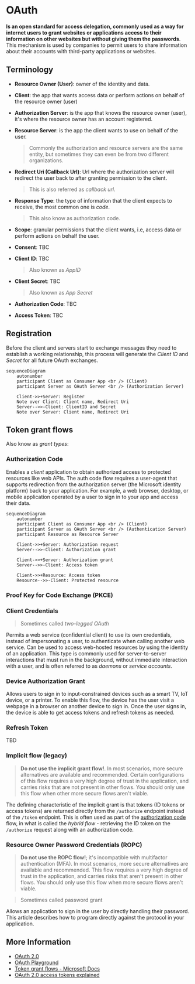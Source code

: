 # OAuth

**Is an open standard for access delegation, commonly used as a way for internet users to grant websites or applications access to their information on other websites but without giving them the passwords**. This mechanism is used by companies to permit users to share information about their accounts with third-party applications or websites.

## Terminology

- **Resource Owner (User)**: owner of the identity and data.

- **Client**: the app that wants access data or perform actions on behalf of the resource owner (user)

- **Authorization Server**: is the app that knows the resource owner (user), it's where the resource owner has an account registered.

- **Resource Server**: is the app the client wants to use on behalf of the user.

  > Commonly the authorization and resource servers are the same entity, but sometimes they can even be from two different organizations.

- **Redirect Uri (Callback Url)**: Url where the authorization server will redirect the user back to after granting permission to the client.

  > This is also referred as _callback url_.

- **Response Type**: the type of information that the client expects to receive, the most common one is _code_.

  > This also know as authorization code.

- **Scope**: granular permissions that the client wants, i.e, access data or perform actions on behalf the user.

- **Consent**: TBC

- **Client ID**: TBC

  > Also known as _AppID_

- **Client Secret**: TBC

  > Also known as _App Secret_

- **Authorization Code**: TBC

- **Access Token**: TBC

## Registration

Before the client and servers start to exchange messages they need to establish a working relationship, this process will generate the _Client ID_ and _Secret_ for all future OAuth exchanges.

```mermaid
sequenceDiagram
    autonumber
    participant Client as Consumer App <br /> (Client)
    participant Server as OAuth Server <br /> (Authorization Server)

    Client->>+Server: Register
    Note over Client: Client name, Redirect Uri
    Server-->>-Client: ClientID and Secret
    Note over Server: Client name, Redirect Uri
```

## Token grant flows

Also know as _grant types_:

### Authorization Code

Enables a _client_ application to obtain authorized access to protected resources like web APIs. The auth code flow requires a user-agent that supports redirection from the authorization server (the Microsoft identity platform) back to your application. For example, a web browser, desktop, or mobile application operated by a user to sign in to your app and access their data.

```mermaid
sequenceDiagram
    autonumber
    participant Client as Consumer App <br /> (Client)
    participant Server as OAuth Server <br /> (Authentication Server)
    participant Resource as Resource Server

    Client->>+Server: Authorization request
    Server-->>-Client: Authorization grant

    Client->>+Server: Authorization grant
    Server-->>-Client: Access token

    Client->>+Resource: Access token
    Resource-->>-Client: Protected resource
```

### Proof Key for Code Exchange (PKCE)

### Client Credentials

> Sometimes called _two-legged OAuth_

Permits a web service (confidential client) to use its own credentials, instead of impersonating a user, to authenticate when calling another web service. Can be used to access web-hosted resources by using the identity of an application. This type is commonly used for server-to-server interactions that must run in the background, without immediate interaction with a user, and is often referred to as _daemons_ or _service accounts_.

### Device Authorization Grant

Allows users to sign in to input-constrained devices such as a smart TV, IoT device, or a printer. To enable this flow, the device has the user visit a webpage in a browser on another device to sign in. Once the user signs in, the device is able to get access tokens and refresh tokens as needed.

### Refresh Token

TBD

### Implicit flow (legacy)

> **Do not use the implicit grant flow!**. In most scenarios, more secure alternatives are available and recommended. Certain configurations of this flow requires a very high degree of trust in the application, and carries risks that are not present in other flows. You should only use this flow when other more secure flows aren't viable.

The defining characteristic of the implicit grant is that tokens (ID tokens or access tokens) are returned directly from the `/authorize` endpoint instead of the `/token` endpoint. This is often used as part of the [authorization code](#authorization-code) flow, in what is called the _hybrid flow_ - retrieving the ID token on the `/authorize` request along with an authorization code.

### Resource Owner Password Credentials (ROPC)

> **Do not use the ROPC flow!**; it's incompatible with multifactor authentication (MFA). In most scenarios, more secure alternatives are available and recommended. This flow requires a very high degree of trust in the application, and carries risks that aren't present in other flows. You should only use this flow when more secure flows aren't viable.

> Sometimes called password grant

Allows an application to sign in the user by directly handling their password. This article describes how to program directly against the protocol in your application.

## More Information

- [OAuth 2.0](https://oauth.net/2/)
- [OAuth Playground](https://www.oauth.com/playground/)
- [Token grant flows - Microsoft Docs](https://learn.microsoft.com/en-us/entra/identity-platform/v2-oauth2-auth-code-flow)
- [OAuth 2.0 access tokens explained](https://www.youtube.com/watch?v=BNEoKexlmA4)
